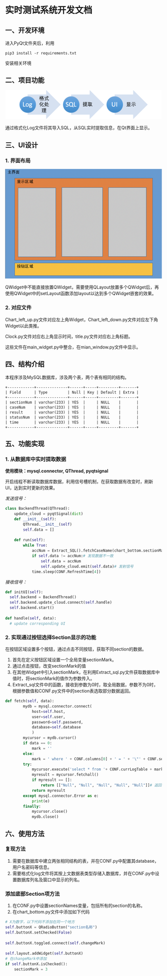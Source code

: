 # 实时测试系统开发文档

## 一、开发环境

进入PyQt文件夹后，利用

```
pip3 install -r requirements.txt
```

安装相关环境

## 二、项目功能

![Picture1](./Picture1.png)

通过格式化Log文件将其导入SQL，从SQL实时提取信息，在Qt界面上显示。

## 三、UI设计

### 1.  界面布局

![Screen Shot 2020-07-08 at 1.32.42 PM](./Picture2.png)

QWidget中不能直接放置QWidget，需要使用QLayout放置多个QWidget后，再使用QWidget中的setLayout函数添加layout以达到多个QWidget嵌套的效果。

### 2. 对应文件

Chart_left_up.py文件对应左上角Widget，Chart_left_down.py文件对应左下角Widget以此类推。

Clock.py文件对应右上角显示时间，title.py文件对应右上角标题。

这些文件在main_widget.py中整合，在mian_window.py文件中显示。

## 四、结构介绍

本程序涉及MySQL数据库，涉及两个表，两个表有相同的结构。

```
+------------+--------------+------+-----+---------+-------+
| Field      | Type         | Null | Key | Default | Extra |
+------------+--------------+------+-----+---------+-------+
| sectionNum | varchar(233) | YES  |     | NULL    |       |
| caseNum    | varchar(233) | YES  |     | NULL    |       |
| result     | varchar(233) | YES  |     | NULL    |       |
| statusNum  | varchar(233) | YES  |     | NULL    |       |
| time       | varchar(233) | YES  |     | NULL    |       |
+------------+--------------+------+-----+---------+-------+
```

## 五、功能实现

### 1. 从数据库中实时提取数据

**使用模块：mysql.connector, QThread, pyqtsignal**

开启线程不断读取数据库数据，利用信号槽机制，在获取数据有改变时，刷新UI，达到实时更新的效果。

*发送信号：*

```python
class BackendThread(QThread):
    update_cloud = pyqtSignal(dict)
    def __init__(self):
        QThread.__init__(self)
        self.data = []

    def run(self):
        while True:
            accNum = Extract_SQL().fetchCaseName(chart_bottom.sectionMark)# 请求数据
            if self.data != accNum:# 发现数据不一致
                self.data = accNum
                self.update_cloud.emit(self.data)# 发射信号
            time.sleep(CONF.RefreshTime[4])
```

*接收信号：*

```python
def initUI(self):
  self.backend = BackendThread()
  self.backend.update_cloud.connect(self.handle)
  self.backend.start()

def handle(self, data):
  # update corresponding UI
```

### 2. 实现通过按钮选择Section显示的功能

在按钮区域设置多个按钮，通过点击不同按钮，获取不同section的数据。

1. 首先在定义按钮区域设置一个全局变量sectionMark。
2. 通过点击按钮，改变sectionMark的值
3. 在其他Widget中引入sectionMark，在利用Extract_sql.py文件获取数据库中值时，将sectionMark的值作为参数传入。
4. Extract_sql文件中的函数，接收到参数为0时，取全局数据，参数不为0时，根据参数值和CONF.py文件中的section表选取部分数据返回。

```python
def fetch(self, data):
		mydb = mysql.connector.connect(
			host=self.host,
			user=self.user,
			password=self.password,
			database=self.database
			)
		mycursor = mydb.cursor()
		if data == 0:
			mark = ''
		else:
			mark = ' where ' + CONF.columns[0] + ' = ' + '\"' + CONF.sectionNames[data-1] + '\"'# 参数不为0时加入筛选语句
		try:
			mycursor.execute('select * from '+ CONF.currLogTable + mark +' for update')
			myresult = mycursor.fetchall()
			if myresult == []:
				return [["Null", "Null", "Null", "Null", "Null"]]# 返回值为空时，加入默认值防止程序exit
			return myresult
		except mysql.connector.Error as e:
			print(e)
		finally:
			mycursor.close()
			mydb.close()
```

## 六、使用方法

### 复现方法

1. 需要在数据库中建立两张相同结构的表，并在CONF.py中配置其database，用户名密码等信息。
2. 需要格式化log文件将其按上文数据表类型存储入数据库，并在CONF.py中设置数据库列名及窗口中显示的列名。

### 添加底部Section项方法

1. 在CONF.py中设置sectionNames变量，包括所有的section的名称。
2. 在chart_bottom.py文件中添加如下代码

```python
# X为数字，以下代码不添加在同一个地方
self.buttonX = QRadioButton("section名称")
self.buttonX.setChecked(False)

self.buttonX.toggled.connect(self.changeMark)

self.layout.addWidget(self.buttonX)
# 在changeMark中添加
if self.buttonX.isChecked():
	sectionMark = 3
```







